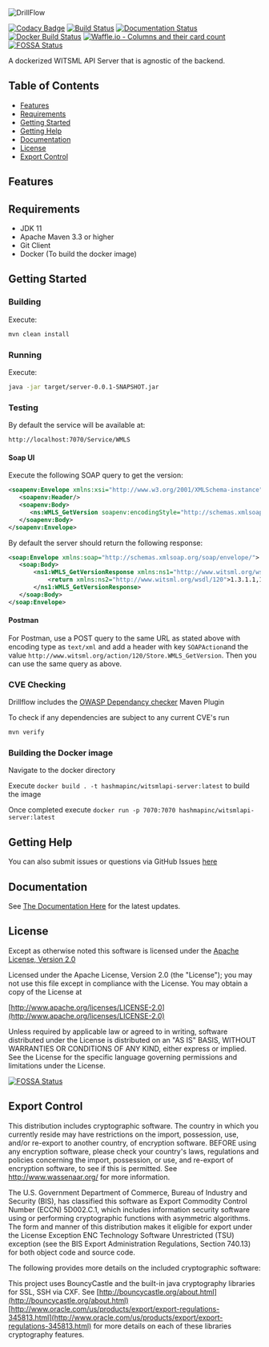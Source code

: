 <img src="https://s3.us-east-2.amazonaws.com/hm-witsml-server/drillFlowLogo.png" alt="DrillFlow"/>

[![Codacy Badge](https://api.codacy.com/project/badge/Grade/90eb9da04f30402fb68f54c5225102e1)](https://www.codacy.com/app/cherrera2001/Drillflow?utm_source=github.com&amp;utm_medium=referral&amp;utm_content=hashmapinc/Drillflow&amp;utm_campaign=Badge_Grade)
[![Build Status](https://travis-ci.org/hashmapinc/Drillflow.svg?branch=master)](https://travis-ci.org/hashmapinc/Drillflow)
[![Documentation Status](https://readthedocs.org/projects/drillflow/badge/?version=latest)](https://drillflow.readthedocs.io/en/latest/?badge=latest)
[![Docker Build Status](https://img.shields.io/docker/build/hashmapinc/drillflow.svg?logo=docker)](https://hub.docker.com/r/hashmapinc/drillflow/)
[![Waffle.io - Columns and their card count](https://badge.waffle.io/hashmapinc/Drillflow.svg?columns=Backlog,Done,In%20progress)](https://waffle.io/hashmapinc/Drillflow)
[![FOSSA Status](https://app.fossa.io/api/projects/git%2Bgithub.com%2Fhashmapinc%2FDrillflow.svg?type=shield)](https://app.fossa.io/projects/git%2Bgithub.com%2Fhashmapinc%2FDrillflow?ref=badge_shield)

A dockerized WITSML API Server that is agnostic of the backend.

## Table of Contents

-   [Features](#features)
-   [Requirements](#requirements)
-   [Getting Started](#getting-started)
-   [Getting Help](#getting-help)
-   [Documentation](#documentation)
-   [License](#license)
-   [Export Control](#export-control)

## Features

## Requirements

-   JDK 11 
-   Apache Maven 3.3 or higher
-   Git Client
-   Docker (To build the docker image)

## Getting Started

### Building

Execute:

```bash
mvn clean install
```

### Running

Execute:

```bash
java -jar target/server-0.0.1-SNAPSHOT.jar
```

### Testing

By default the service will be available at:

`http://localhost:7070/Service/WMLS`

#### Soap UI
Execute the following SOAP query to get the version:
```xml
<soapenv:Envelope xmlns:xsi="http://www.w3.org/2001/XMLSchema-instance" xmlns:xsd="http://www.w3.org/2001/XMLSchema" xmlns:soapenv="http://schemas.xmlsoap.org/soap/envelope/" xmlns:ns="http://www.witsml.org/message/120">
   <soapenv:Header/>
   <soapenv:Body>
      <ns:WMLS_GetVersion soapenv:encodingStyle="http://schemas.xmlsoap.org/soap/encoding/"/>
   </soapenv:Body>
</soapenv:Envelope>
```
 
By default the server should return the following response:
 
 ```xml
<soap:Envelope xmlns:soap="http://schemas.xmlsoap.org/soap/envelope/">
    <soap:Body>
        <ns1:WMLS_GetVersionResponse xmlns:ns1="http://www.witsml.org/wsdl/120">
            <return xmlns:ns2="http://www.witsml.org/wsdl/120">1.3.1.1,1.4.1.1</return>
        </ns1:WMLS_GetVersionResponse>
    </soap:Body>
</soap:Envelope>
  ```

#### Postman

For Postman, use a POST query to the same URL as stated above with encoding type as `text/xml` and add a header with key `SOAPAction`and the value 
`http://www.witsml.org/action/120/Store.WMLS_GetVersion`. Then you can use the same query as above.

### CVE Checking

Drillflow includes the [OWASP Dependancy checker](https://github.com/jeremylong/DependencyCheck) Maven Plugin

To check if any dependencies are subject to any current CVE's run

```bash
mvn verify
```

### Building the Docker image

Navigate to the docker directory

Execute `docker build . -t hashmapinc/witsmlapi-server:latest` to build the image

Once completed execute `docker run -p 7070:7070 hashmapinc/witsmlapi-server:latest` 

## Getting Help
You can also submit issues or questions via GitHub Issues [here](https://github.com/hashmapinc/WitsmlApi-Server/issues)

## Documentation

See [The Documentation Here](https://witsml-server-api.readthedocs.io/en/latest/) for the latest updates.

## License

Except as otherwise noted this software is licensed under the
[Apache License, Version 2.0](http://www.apache.org/licenses/LICENSE-2.0.html)

Licensed under the Apache License, Version 2.0 (the "License");
you may not use this file except in compliance with the License.
You may obtain a copy of the License at

  [http://www.apache.org/licenses/LICENSE-2.0](http://www.apache.org/licenses/LICENSE-2.0)

Unless required by applicable law or agreed to in writing, software
distributed under the License is distributed on an "AS IS" BASIS,
WITHOUT WARRANTIES OR CONDITIONS OF ANY KIND, either express or implied.
See the License for the specific language governing permissions and
limitations under the License.

[![FOSSA Status](https://app.fossa.io/api/projects/git%2Bgithub.com%2Fhashmapinc%2FDrillflow.svg?type=large)](https://app.fossa.io/projects/git%2Bgithub.com%2Fhashmapinc%2FDrillflow?ref=badge_large)

## Export Control

This distribution includes cryptographic software. The country in which you
currently reside may have restrictions on the import, possession, use, and/or
re-export to another country, of encryption software. BEFORE using any
encryption software, please check your country's laws, regulations and
policies concerning the import, possession, or use, and re-export of encryption
software, to see if this is permitted. See <http://www.wassenaar.org/> for more
information.

The U.S. Government Department of Commerce, Bureau of Industry and Security
(BIS), has classified this software as Export Commodity Control Number (ECCN)
5D002.C.1, which includes information security software using or performing
cryptographic functions with asymmetric algorithms. The form and manner of this
distribution makes it eligible for export under the
License Exception ENC Technology Software Unrestricted (TSU) exception (see the
BIS Export Administration Regulations, Section 740.13) for both object code and
source code.

The following provides more details on the included cryptographic software:

This project uses BouncyCastle and the built-in
java cryptography libraries for SSL, SSH via CXF. See
[http://bouncycastle.org/about.html](http://bouncycastle.org/about.html)
[http://www.oracle.com/us/products/export/export-regulations-345813.html](http://www.oracle.com/us/products/export/export-regulations-345813.html)
for more details on each of these libraries cryptography features.
